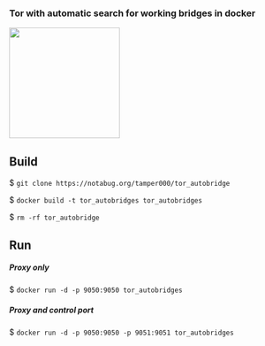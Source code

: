 ### Tor with automatic search for working bridges in docker
<img src="https://www.docker.com/wp-content/uploads/2022/03/horizontal-logo-monochromatic-white.png" width="200">

## Build

$ ```git clone https://notabug.org/tamper000/tor_autobridge```

$ ```docker build -t tor_autobridges tor_autobridges```

$ ```rm -rf tor_autobridge```

## Run
##### Proxy only
$ ```docker run -d -p 9050:9050 tor_autobridges```

##### Proxy and control port
$ ```docker run -d -p 9050:9050 -p 9051:9051 tor_autobridges```
